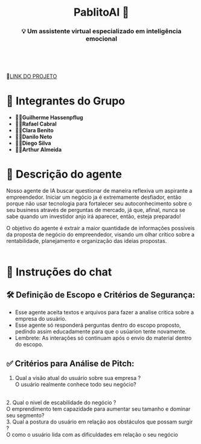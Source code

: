 <h1 align="center">PablitoAI 🤖</h1>  
<h3 align="center">💡 Um assistente virtual especializado em inteligência emocional</h3>
<br>
<br>
<br>

🔗[LINK DO PROJETO](https://chatgpt.com/g/g-67992fd4c4848191b62a9d3533caed4e-pablinho)

 <h1 align="left">👥 Integrantes do Grupo </h1>

 - 🧑‍💻**Guilherme Hassenpflug**
 - 🧑‍💻**Rafael Cabral**
 - 🧑‍💻**Clara Benito**
 - 🧑‍💻**Danilo Neto**
 - 🧑‍💻**Diego Silva**
 - 🧑‍💻**Arthur Almeida**
   
##

<h1 align="left">📄 Descrição do agente </h1>

   Nosso agente de IA buscar questionar de maneira reflexiva um aspirante a empreendedor. Iniciar um negócio ja é extremamente desfiador, então porque não usar tecnologia para fortalecer seu autoconhecimento sobre o seu business através de perguntas de mercado, já que, afinal, nunca se sabe quando um investidor anjo irá aparecer, então, esteja preparado!

 O objetivo do agente é extrair a maior quantidade de informações possíveis da proposta de negócio do empreendedor, visando um olhar crítico sobre a rentabilidade, planejamento e organização das ideias propostas.
<br> 
<br>

<h1 align="left"> 🤖 Instruções do chat </h1>

## 🛠️ Definição de Escopo e Critérios de Segurança:

 - Esse agente aceita textos e arquivos para fazer a analise critica sobre a empresa do usuário.
 - Esse agente só responderá perguntas dentro do escopo proposto, pedindo assim educadamente para que o usúarion tente novamente.
 - Lembrete: As interações só continuam após o envio do material dentro do escopo.
   <br>
## ✅ Critérios para Análise de Pitch:

1. Qual a visão atual do usuário sobre sua empresa ?
 <br> O usuário realmente conhece todo seu negócio?
<br>
2. Qual o nivel de escabilidade do negócio ?
<br> O emprendimento tem capazidade para aumentar seu tamanho e dominar seu segmento?
<br>
3. Qual a postura do usuário em relação aos obstáculos que possam surgir ?
<br>  O como o usuário lida com as dificuldades em relação o seu negócio
  

